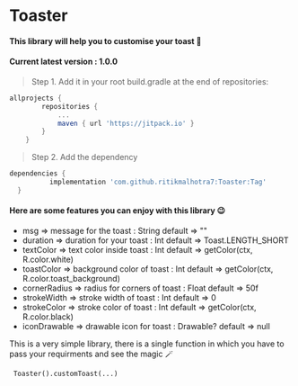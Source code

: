 # Toaster
#### This library will help you to customise your toast :bread:
#### Current latest version : 1.0.0 

> Step 1. Add it in your root build.gradle at the end of repositories:
```gradle
allprojects {
		repositories {
			...
			maven { url 'https://jitpack.io' }
		}
	}
  ```
  > Step 2. Add the dependency
  ```gradle
  dependencies {
	        implementation 'com.github.ritikmalhotra7:Toaster:Tag'
	}
  ```
  #### Here are some features you can enjoy with this library :wink:
- msg => message for the toast : String default => ""
- duration => duration for your toast : Int default => Toast.LENGTH_SHORT
- textColor => text color inside toast : Int default => getColor(ctx, R.color.white)
- toastColor => background color of toast : Int default => getColor(ctx, R.color.toast_background)
- cornerRadius => radius for corners of toast : Float default => 50f
- strokeWidth => stroke width of toast : Int default => 0
- strokeColor => stroke color of toast : Int default => getColor(ctx, R.color.black)
- iconDrawable => drawable icon for toast : Drawable? default => null

This is a very simple library, there is a single function in which you have to pass your requirments and see the magic :magic_wand: 
```koltin
 Toaster().customToast(...)
 ```
